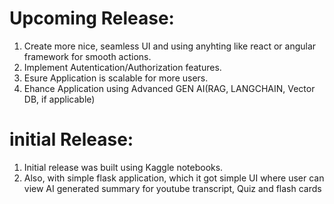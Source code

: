 # Upcoming Release:
1. Create more nice, seamless UI and using anyhting like react or angular framework for smooth actions.
2. Implement Autentication/Authorization features.
3. Esure Application is scalable for more users.
4. Ehance Application using Advanced GEN AI(RAG, LANGCHAIN, Vector DB, if applicable)


# initial Release:
1. Initial release was built using Kaggle notebooks.
2. Also, with simple flask application, which it got simple UI where user can view AI generated summary for youtube transcript, Quiz and flash cards
